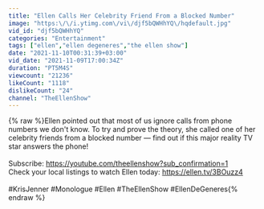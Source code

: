 ```yaml
---
title: "Ellen Calls Her Celebrity Friend From a Blocked Number"
image: "https:\/\/i.ytimg.com\/vi\/djf5bQWHhYQ\/hqdefault.jpg"
vid_id: "djf5bQWHhYQ"
categories: "Entertainment"
tags: ["ellen","ellen degeneres","the ellen show"]
date: "2021-11-10T00:31:39+03:00"
vid_date: "2021-11-09T17:00:34Z"
duration: "PT5M4S"
viewcount: "21236"
likeCount: "1118"
dislikeCount: "24"
channel: "TheEllenShow"
---
```

{% raw %}Ellen pointed out that most of us ignore calls from phone numbers we don't know. To try and prove the theory, she called one of her celebrity friends from a blocked number — find out if this major reality TV star answers the phone! <br /><br />Subscribe: <a rel="nofollow" target="blank" href="https://youtube.com/theellenshow?sub_confirmation=1">https://youtube.com/theellenshow?sub_confirmation=1</a><br />Check your local listings to watch Ellen today: <a rel="nofollow" target="blank" href="https://ellen.tv/3BOuzz4">https://ellen.tv/3BOuzz4</a><br /><br />#KrisJenner #Monologue #Ellen #TheEllenShow #EllenDeGeneres{% endraw %}
